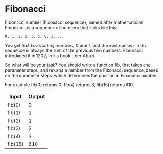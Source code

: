 # Fibonacci

Fibonacci number (Fibonacci sequence), named after mathematician Fibonacci, is a sequence of numbers that looks like this:

``` 0, 1, 1, 2, 3, 5, 8, 11,... ```

You get first two starting numbers, 0 and 1, and the next number in the sequence is always the sum of the previous two numbers. Fibonacci introduced it in 1202, in his book Liber Abaci.

So what will be your task? You should write a function fib, that takes one parameter steps, and returns a number from the Fibonacci sequence, based on the parameter steps, which determines the position in Fibonacci number.

For example fib(0) returns 0, fib(4) returns 3, fib(15) returns 610.

| Input | Output |
| --- | --- |
| fib(0) | 0 |
| fib(1) | 1 |
| fib(2) | 1 |
| fib(3) | 2 |
| fib(4) | 3 |
| fib(15) | 610 |